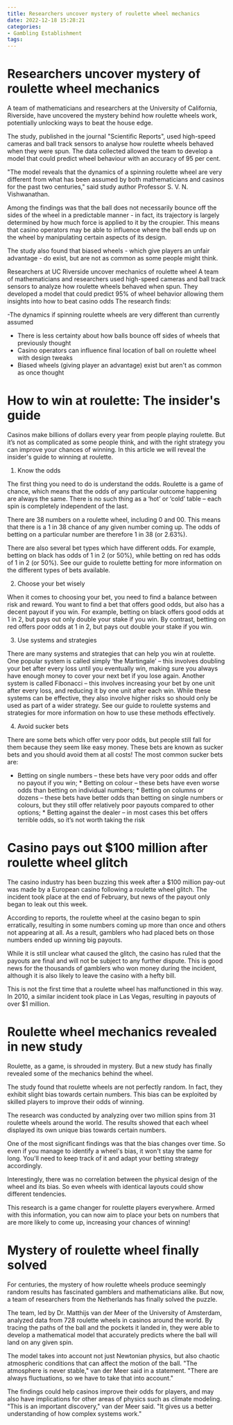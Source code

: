 ```yaml
---
title: Researchers uncover mystery of roulette wheel mechanics 
date: 2022-12-18 15:28:21
categories:
- Gambling Establishment
tags:
---
```



#  Researchers uncover mystery of roulette wheel mechanics 

A team of mathematicians and researchers at the University of California, Riverside, have uncovered the mystery behind how roulette wheels work, potentially unlocking ways to beat the house edge.

The study, published in the journal "Scientific Reports", used high-speed cameras and ball track sensors to analyse how roulette wheels behaved when they were spun. The data collected allowed the team to develop a model that could predict wheel behaviour with an accuracy of 95 per cent.

"The model reveals that the dynamics of a spinning roulette wheel are very different from what has been assumed by both mathematicians and casinos for the past two centuries," said study author Professor S. V. N. Vishwanathan.

Among the findings was that the ball does not necessarily bounce off the sides of the wheel in a predictable manner - in fact, its trajectory is largely determined by how much force is applied to it by the croupier. This means that casino operators may be able to influence where the ball ends up on the wheel by manipulating certain aspects of its design.

The study also found that biased wheels - which give players an unfair advantage - do exist, but are not as common as some people might think.


Researchers at UC Riverside uncover mechanics of roulette wheel 
A team of mathematicians and researchers used high-speed cameras and ball track sensors to analyze how roulette wheels behaved when spun. They developed a model that could predict 95% of wheel behavior allowing them insights into how to beat casino odds The research finds:  

-The dynamics if spinning roulette wheels are very different than currently assumed 
- There is less certainty about how balls bounce off sides of wheels that previously thought 
- Casino operators can influence final location of ball on roulette wheel with design tweaks  
- Biased wheels (giving player an advantage) exist but aren't as common as once thought

#  How to win at roulette: The insider's guide 

Casinos make billions of dollars every year from people playing roulette. But it’s not as complicated as some people think, and with the right strategy you can improve your chances of winning. In this article we will reveal the insider's guide to winning at roulette.

1. Know the odds

The first thing you need to do is understand the odds. Roulette is a game of chance, which means that the odds of any particular outcome happening are always the same. There is no such thing as a ‘hot’ or ‘cold’ table – each spin is completely independent of the last.

There are 38 numbers on a roulette wheel, including 0 and 00. This means that there is a 1 in 38 chance of any given number coming up. The odds of betting on a particular number are therefore 1 in 38 (or 2.63%).

There are also several bet types which have different odds. For example, betting on black has odds of 1 in 2 (or 50%), while betting on red has odds of 1 in 2 (or 50%). See our guide to roulette betting for more information on the different types of bets available.

2. Choose your bet wisely

When it comes to choosing your bet, you need to find a balance between risk and reward. You want to find a bet that offers good odds, but also has a decent payout if you win. For example, betting on black offers good odds at 1 in 2, but pays out only double your stake if you win. By contrast, betting on red offers poor odds at 1 in 2, but pays out double your stake if you win.

3. Use systems and strategies

There are many systems and strategies that can help you win at roulette. One popular system is called simply ‘the Martingale’ – this involves doubling your bet after every loss until you eventually win, making sure you always have enough money to cover your next bet if you lose again. Another system is called Fibonacci – this involves increasing your bet by one unit after every loss, and reducing it by one unit after each win. While these systems can be effective, they also involve higher risks so should only be used as part of a wider strategy. See our guide to roulette systems and strategies for more information on how to use these methods effectively.

4. Avoid sucker bets

There are some bets which offer very poor odds, but people still fall for them because they seem like easy money. These bets are known as sucker bets and you should avoid them at all costs! The most common sucker bets are:

  * Betting on single numbers – these bets have very poor odds and offer no payout if you win;  * Betting on colour – these bets have even worse odds than betting on individual numbers;  * Betting on columns or dozens – these bets have better odds than betting on single numbers or colours, but they still offer relatively poor payouts compared to other options;  * Betting against the dealer – in most cases this bet offers terrible odds, so it’s not worth taking the risk

#  Casino pays out $100 million after roulette wheel glitch 

The casino industry has been buzzing this week after a $100 million pay-out was made by a European casino following a roulette wheel glitch. The incident took place at the end of February, but news of the payout only began to leak out this week.

According to reports, the roulette wheel at the casino began to spin erratically, resulting in some numbers coming up more than once and others not appearing at all. As a result, gamblers who had placed bets on those numbers ended up winning big payouts.

While it is still unclear what caused the glitch, the casino has ruled that the payouts are final and will not be subject to any further dispute. This is good news for the thousands of gamblers who won money during the incident, although it is also likely to leave the casino with a hefty bill.

This is not the first time that a roulette wheel has malfunctioned in this way. In 2010, a similar incident took place in Las Vegas, resulting in payouts of over $1 million.

#  Roulette wheel mechanics revealed in new study 

 Roulette, as a game, is shrouded in mystery. But a new study has finally revealed some of the mechanics behind the wheel.

The study found that roulette wheels are not perfectly random. In fact, they exhibit slight bias towards certain numbers. This bias can be exploited by skilled players to improve their odds of winning.

The research was conducted by analyzing over two million spins from 31 roulette wheels around the world. The results showed that each wheel displayed its own unique bias towards certain numbers.

One of the most significant findings was that the bias changes over time. So even if you manage to identify a wheel's bias, it won't stay the same for long. You'll need to keep track of it and adapt your betting strategy accordingly.

Interestingly, there was no correlation between the physical design of the wheel and its bias. So even wheels with identical layouts could show different tendencies.

This research is a game changer for roulette players everywhere. Armed with this information, you can now aim to place your bets on numbers that are more likely to come up, increasing your chances of winning!

#  Mystery of roulette wheel finally solved

For centuries, the mystery of how roulette wheels produce seemingly random results has fascinated gamblers and mathematicians alike. But now, a team of researchers from the Netherlands has finally solved the puzzle.

The team, led by Dr. Matthijs van der Meer of the University of Amsterdam, analyzed data from 728 roulette wheels in casinos around the world. By tracing the paths of the ball and the pockets it landed in, they were able to develop a mathematical model that accurately predicts where the ball will land on any given spin.

The model takes into account not just Newtonian physics, but also chaotic atmospheric conditions that can affect the motion of the ball. "The atmosphere is never stable," van der Meer said in a statement. "There are always fluctuations, so we have to take that into account."

The findings could help casinos improve their odds for players, and may also have implications for other areas of physics such as climate modeling. "This is an important discovery," van der Meer said. "It gives us a better understanding of how complex systems work."